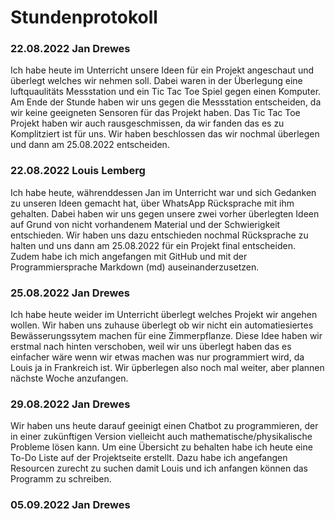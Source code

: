 # Stundenprotokoll

### 22.08.2022 Jan Drewes

Ich habe heute im Unterricht unsere Ideen für ein Projekt angeschaut und überlegt welches wir nehmen soll. Dabei waren in der Überlegung eine luftquaulitäts Messstation und ein Tic Tac Toe Spiel gegen einen Komputer. Am Ende der Stunde haben wir uns gegen die Messstation entscheiden, da wir keine geeigneten Sensoren für das Projekt haben. Das Tic Tac Toe Projekt haben wir auch rausgeschmissen, da wir fanden das es zu Komplitziert ist für uns. Wir haben beschlossen das wir nochmal überlegen und dann am 25.08.2022 entscheiden.

### 22.08.2022 Louis Lemberg

Ich habe heute, währenddessen Jan im Unterricht war und sich Gedanken zu unseren Ideen gemacht hat, über WhatsApp Rücksprache mit ihm gehalten. Dabei haben wir uns gegen unsere zwei vorher überlegten Ideen auf Grund von nicht vorhandenem Material und der Schwierigkeit entschieden. Wir haben uns dazu entschieden nochmal Rücksprache zu halten und uns dann am 25.08.2022 für ein Projekt final entscheiden.
Zudem habe ich mich angefangen mit GitHub und mit der Programmiersprache Markdown (md) auseinanderzusetzen.

### 25.08.2022 Jan Drewes

Ich habe heute weider im Unterricht überlegt welches Projekt wir angehen wollen. Wir haben uns zuhause überlegt ob wir nicht ein automatiesiertes Bewässerungssytem machen für eine Zimmerpflanze. Diese Idee haben wir erstmal nach hinten verschoben, weil wir uns überlegt haben das es einfacher wäre wenn wir etwas machen was nur programmiert wird, da Louis ja in Frankreich ist. Wir üpberlegen also noch mal weiter, aber plannen nächste Woche anzufangen.

### 29.08.2022 Jan Drewes

Wir haben uns heute darauf geeinigt einen Chatbot zu programmieren, der in einer zukünftigen Version vielleicht auch mathematische/physikalische Probleme lösen kann. Um eine Übersicht zu behalten habe ich heute eine To-Do Liste auf der Projektseite erstellt. Dazu habe ich angefangen Resourcen zurecht zu suchen damit Louis und ich anfangen können das Programm zu schreiben.

### 05.09.2022 Jan Drewes

